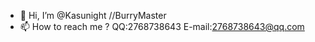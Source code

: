 - 👋 Hi, I’m @Kasunight //BurryMaster
- 📫 How to reach me ? QQ:2768738643  E-mail:2768738643@qq.com  

<!---
Kasunight/Kasunight is a ✨ special ✨ repository because its `README.md` (this file) appears on your GitHub profile.
You can click the Preview link to take a look at your changes.
--->

